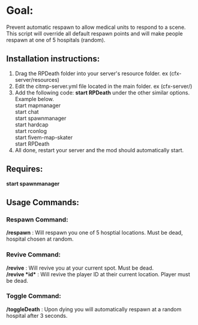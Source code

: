 <h1>Goal:</h1>
  Prevent automatic respawn to allow medical units to respond to a scene. This script will override all default respawn points and will make people respawn at one of 5 hospitals (random).

<h2>Installation instructions: </h2>
<ol>
  <li>Drag the RPDeath folder into your server's resource folder. ex (cfx-server/resources)</li>
  <li>Edit the citmp-server.yml file located in the main folder. ex (cfx-server/)</li>
  <li>Add the following code: <b>start RPDeath</b> under the other similar options. Example below.<br/>
	start mapmanager<br/>
	start chat<br/>
	start spawnmanager<br/>
	start hardcap<br/>
	start rconlog<br/>
	start fivem-map-skater<br/>
  start RPDeath</li>
  <li>All done, restart your server and the mod should automatically start.</li>
</ol>

<h2>Requires:</h2>
  <b>start spawnmanager</b>

<h2>Usage Commands:</h2>

  <h3>Respawn Command:</h3>
    <b>/respawn</b> : Will respawn you one of 5 hosptial locations. Must be dead, hospital chosen at random.

  <h3>Revive Command:</h3>
    <b>/revive</b> : Will revive you at your current spot. Must be dead.<br/>
    <b>/revive *id*</b> : Will revive the player ID at their current location. Player must be dead.

  <h3>Toggle Command:</h3>
    <b>/toggleDeath</b> : Upon dying you will automatically respawn at a random hospital after 3 seconds.

